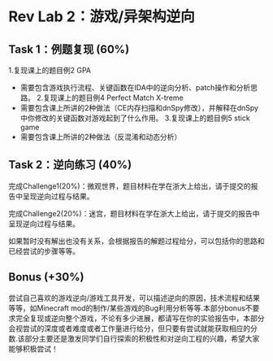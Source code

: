 # Rev Lab 2：游戏/异架构逆向



## Task 1：例题复现 (60%)
1.复现课上的题目例2 GPA
- 需要包含游戏执行流程、关键函数在IDA中的逆向分析、patch操作和分析思路。
2.复现课上的题目例4 Perfect Match X-treme
- 需要包含课上所讲的2种做法（CE内存扫描和dnSpy修改），并解释在dnSpy中你修改的关键函数对游戏起到了什么作用。
3.复现课上的题目例5 stick game
- 需要包含课上所讲的2种做法（反混淆和动态分析）


## Task 2：逆向练习 (40%)
完成Challenge1(20%)：微观世界，题目材料在学在浙大上给出，请于提交的报告中呈现逆向过程与结果。

完成Challenge2(20%)：迷宫，题目材料在学在浙大上给出，请于提交的报告中呈现逆向过程与结果。

如果暂时没有解出也没有关系，会根据报告的解题过程给分，可以包括你的思路和已经尝试的步骤等等。
## Bonus (+30%)
尝试自己喜欢的游戏逆向/游戏工具开发，可以描述逆向的原因，技术流程和结果等等，如Minecraft mod的制作/某些游戏的Bug利用分析等等.本部分bonus不要求完全复现或逆向整个游戏，不论有多少进展，都请写在你的实验报告中，本部分会视尝试的深度或者难度或者工作量进行给分，但只要有尝试就能获取相应的分数.该部分主要还是激发同学们自行探索的积极性和对逆向工程的兴趣，希望大家能够积极尝试！




